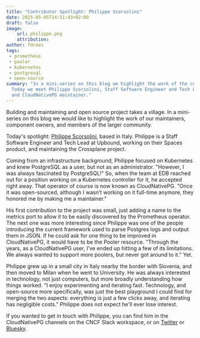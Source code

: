 ```yaml
---
title: "Contributor Spotlight: Philippe Scorsolini"
date: 2025-05-05T14:51:43+02:00
draft: false
image:
    url: philippe.png
    attribution:
author: fdrees
tags:
 - prometheus
 - pooler
 - kubernetes
 - postgresql
 - open-source
summary: "In a mini-series on this blog we highlight the work of the community.
  Today we meet Philippe Scorsolini, Staff Software Engineer and Tech Lead at Upbound,
  and CloudNativePG maintainer."
---
```


Building and maintaining and open source project takes a village. In a
mini-series on this blog we would like to highlight the work of our
maintainers, component owners, and members of the larger community.

Today's spotlight: [Philippe Scorsolini](https://github.com/phisco/), 
based in Italy. Philippe is a Staff Software Engineer and Tech Lead at 
Upbound, working on their Spaces product, and maintaining the Crossplane 
project.

Coming from an infrastructure background, Philippe focused on Kubernetes 
and knew PostgreSQL as a user, but not as an administrator. "However, 
I was always fascinated by PostgreSQL!" So, when the team at EDB reached 
out for a position working on a Kubernetes controller for it, he accepted 
right away. That operator of course is now known as CloudNativePG. "Once 
it was open-sourced, although I wasn’t working on it full-time anymore, 
they honored me by making me a maintainer."

His first contribution to the project was small, just adding a name to 
the metrics port to allow it to be easily discovered by the Prometheus 
operator. The next one was more interesting since Philippe was one of the 
people introducing the current framework used to parse Postgres logs and 
output them in JSON. If he could ask for one thing to be improved in 
CloudNativePG, it would have to be the Pooler resource. "Through the years, 
as a CloudNativePG user, I’ve ended up hitting a few of its limitations. 
We always wanted to support more poolers, but never got around to it." Yet.

Philippe grew up in a small city in Italy nearby the border with Slovenia, 
and then moved to Milan when he went to University. He was always interested 
in technology, not just computers, but more broadly understanding how things 
worked. "I enjoy experimenting and iterating fast. Technology, and open-source 
more specifically, was just the best playground I could find for merging the 
two aspects: everything is just a few clicks away, and iterating has negligible 
costs." Philippe does not expect he'll ever lose interest.

If you wanted to get in touch with Philippe, you can find him in the 
CloudNativePG channels on the CNCF Slack workspace, or on 
[Twitter](https://twitter.com/Phisc0) or [Bluesky](https://bsky.app/profile/phisco.bsky.social). 